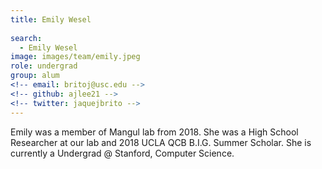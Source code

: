 ```yaml
---
title: Emily Wesel
 
search:
  - Emily Wesel
image: images/team/emily.jpeg
role: undergrad
group: alum
<!-- email: britoj@usc.edu -->
<!-- github: ajlee21 -->
<!-- twitter: jaquejbrito -->
---
```


Emily was a member of Mangul lab from 2018. She was a High School Researcher at our lab and 2018 UCLA QCB B.I.G. Summer Scholar. She is currently a Undergrad @ Stanford, Computer Science.
